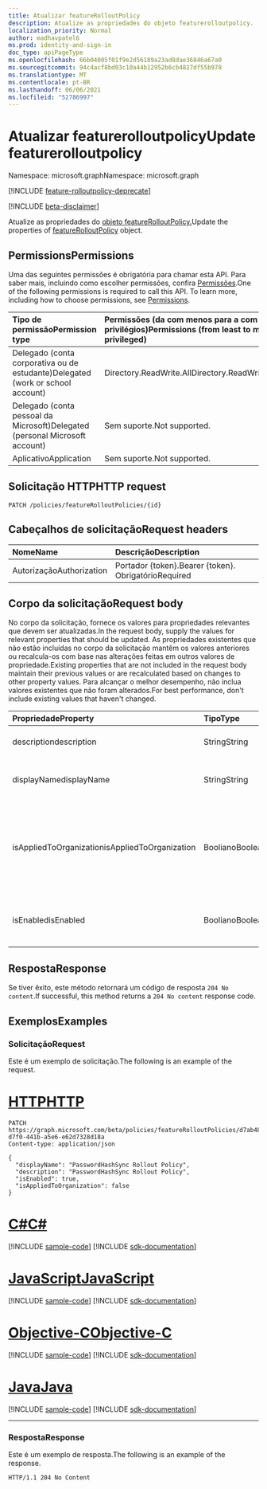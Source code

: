 ```yaml
---
title: Atualizar featureRolloutPolicy
description: Atualize as propriedades do objeto featurerolloutpolicy.
localization_priority: Normal
author: madhavpatel6
ms.prod: identity-and-sign-in
doc_type: apiPageType
ms.openlocfilehash: 66b04005f01f9e2d56189a23ad8dae36846a67a0
ms.sourcegitcommit: 94c4acf8bd03c10a44b12952b6cb4827df55b978
ms.translationtype: MT
ms.contentlocale: pt-BR
ms.lasthandoff: 06/06/2021
ms.locfileid: "52786997"
---
```

# <a name="update-featurerolloutpolicy"></a><span data-ttu-id="b26c9-103">Atualizar featurerolloutpolicy</span><span class="sxs-lookup"><span data-stu-id="b26c9-103">Update featurerolloutpolicy</span></span>

<span data-ttu-id="b26c9-104">Namespace: microsoft.graph</span><span class="sxs-lookup"><span data-stu-id="b26c9-104">Namespace: microsoft.graph</span></span>

[!INCLUDE [feature-rolloutpolicy-deprecate](../../includes/directory-featurerolloutpolicies-deprecate.md)]

[!INCLUDE [beta-disclaimer](../../includes/beta-disclaimer.md)]

<span data-ttu-id="b26c9-105">Atualize as propriedades do [objeto featureRolloutPolicy.](../resources/featurerolloutpolicy.md)</span><span class="sxs-lookup"><span data-stu-id="b26c9-105">Update the properties of [featureRolloutPolicy](../resources/featurerolloutpolicy.md) object.</span></span>

## <a name="permissions"></a><span data-ttu-id="b26c9-106">Permissions</span><span class="sxs-lookup"><span data-stu-id="b26c9-106">Permissions</span></span>

<span data-ttu-id="b26c9-p101">Uma das seguintes permissões é obrigatória para chamar esta API. Para saber mais, incluindo como escolher permissões, confira [Permissões](/graph/permissions-reference).</span><span class="sxs-lookup"><span data-stu-id="b26c9-p101">One of the following permissions is required to call this API. To learn more, including how to choose permissions, see [Permissions](/graph/permissions-reference).</span></span>

| <span data-ttu-id="b26c9-109">Tipo de permissão</span><span class="sxs-lookup"><span data-stu-id="b26c9-109">Permission type</span></span>                        | <span data-ttu-id="b26c9-110">Permissões (da com menos para a com mais privilégios)</span><span class="sxs-lookup"><span data-stu-id="b26c9-110">Permissions (from least to most privileged)</span></span> |
|:---------------------------------------|:--------------------------------------------|
| <span data-ttu-id="b26c9-111">Delegado (conta corporativa ou de estudante)</span><span class="sxs-lookup"><span data-stu-id="b26c9-111">Delegated (work or school account)</span></span>     | <span data-ttu-id="b26c9-112">Directory.ReadWrite.All</span><span class="sxs-lookup"><span data-stu-id="b26c9-112">Directory.ReadWrite.All</span></span> |
| <span data-ttu-id="b26c9-113">Delegado (conta pessoal da Microsoft)</span><span class="sxs-lookup"><span data-stu-id="b26c9-113">Delegated (personal Microsoft account)</span></span> | <span data-ttu-id="b26c9-114">Sem suporte.</span><span class="sxs-lookup"><span data-stu-id="b26c9-114">Not supported.</span></span> |
| <span data-ttu-id="b26c9-115">Aplicativo</span><span class="sxs-lookup"><span data-stu-id="b26c9-115">Application</span></span>                            | <span data-ttu-id="b26c9-116">Sem suporte.</span><span class="sxs-lookup"><span data-stu-id="b26c9-116">Not supported.</span></span> |

## <a name="http-request"></a><span data-ttu-id="b26c9-117">Solicitação HTTP</span><span class="sxs-lookup"><span data-stu-id="b26c9-117">HTTP request</span></span>

<!-- { "blockType": "ignored" } -->

```http
PATCH /policies/featureRolloutPolicies/{id}
```

## <a name="request-headers"></a><span data-ttu-id="b26c9-118">Cabeçalhos de solicitação</span><span class="sxs-lookup"><span data-stu-id="b26c9-118">Request headers</span></span>

| <span data-ttu-id="b26c9-119">Nome</span><span class="sxs-lookup"><span data-stu-id="b26c9-119">Name</span></span>       | <span data-ttu-id="b26c9-120">Descrição</span><span class="sxs-lookup"><span data-stu-id="b26c9-120">Description</span></span>|
|:-----------|:-----------|
| <span data-ttu-id="b26c9-121">Autorização</span><span class="sxs-lookup"><span data-stu-id="b26c9-121">Authorization</span></span> | <span data-ttu-id="b26c9-122">Portador {token}.</span><span class="sxs-lookup"><span data-stu-id="b26c9-122">Bearer {token}.</span></span> <span data-ttu-id="b26c9-123">Obrigatório</span><span class="sxs-lookup"><span data-stu-id="b26c9-123">Required</span></span> |

## <a name="request-body"></a><span data-ttu-id="b26c9-124">Corpo da solicitação</span><span class="sxs-lookup"><span data-stu-id="b26c9-124">Request body</span></span>

<span data-ttu-id="b26c9-125">No corpo da solicitação, fornece os valores para propriedades relevantes que devem ser atualizadas.</span><span class="sxs-lookup"><span data-stu-id="b26c9-125">In the request body, supply the values for relevant properties that should be updated.</span></span> <span data-ttu-id="b26c9-126">As propriedades existentes que não estão incluídas no corpo da solicitação mantêm os valores anteriores ou recalcula-os com base nas alterações feitas em outros valores de propriedade.</span><span class="sxs-lookup"><span data-stu-id="b26c9-126">Existing properties that are not included in the request body maintain their previous values or are recalculated based on changes to other property values.</span></span> <span data-ttu-id="b26c9-127">Para alcançar o melhor desempenho, não inclua valores existentes que não foram alterados.</span><span class="sxs-lookup"><span data-stu-id="b26c9-127">For best performance, don't include existing values that haven't changed.</span></span>

| <span data-ttu-id="b26c9-128">Propriedade</span><span class="sxs-lookup"><span data-stu-id="b26c9-128">Property</span></span>     | <span data-ttu-id="b26c9-129">Tipo</span><span class="sxs-lookup"><span data-stu-id="b26c9-129">Type</span></span>        | <span data-ttu-id="b26c9-130">Descrição</span><span class="sxs-lookup"><span data-stu-id="b26c9-130">Description</span></span> |
|:-------------|:------------|:------------|
|<span data-ttu-id="b26c9-131">description</span><span class="sxs-lookup"><span data-stu-id="b26c9-131">description</span></span>|<span data-ttu-id="b26c9-132">String</span><span class="sxs-lookup"><span data-stu-id="b26c9-132">String</span></span>|<span data-ttu-id="b26c9-133">Uma descrição dessa política.</span><span class="sxs-lookup"><span data-stu-id="b26c9-133">A description for this policy.</span></span>|
|<span data-ttu-id="b26c9-134">displayName</span><span class="sxs-lookup"><span data-stu-id="b26c9-134">displayName</span></span>|<span data-ttu-id="b26c9-135">String</span><span class="sxs-lookup"><span data-stu-id="b26c9-135">String</span></span>|<span data-ttu-id="b26c9-136">O nome de exibição dessa política.</span><span class="sxs-lookup"><span data-stu-id="b26c9-136">The display name for this policy.</span></span>|
|<span data-ttu-id="b26c9-137">isAppliedToOrganization</span><span class="sxs-lookup"><span data-stu-id="b26c9-137">isAppliedToOrganization</span></span>|<span data-ttu-id="b26c9-138">Booliano</span><span class="sxs-lookup"><span data-stu-id="b26c9-138">Boolean</span></span>|<span data-ttu-id="b26c9-139">Indica se essa política de lançamento de recursos deve ser aplicada a toda a organização.</span><span class="sxs-lookup"><span data-stu-id="b26c9-139">Indicates whether this feature rollout policy should be applied to the entire organization.</span></span>|
|<span data-ttu-id="b26c9-140">isEnabled</span><span class="sxs-lookup"><span data-stu-id="b26c9-140">isEnabled</span></span>|<span data-ttu-id="b26c9-141">Booliano</span><span class="sxs-lookup"><span data-stu-id="b26c9-141">Boolean</span></span>|<span data-ttu-id="b26c9-142">Indica se a adoção de recursos está habilitada.</span><span class="sxs-lookup"><span data-stu-id="b26c9-142">Indicates whether the feature rollout is enabled.</span></span>|

## <a name="response"></a><span data-ttu-id="b26c9-143">Resposta</span><span class="sxs-lookup"><span data-stu-id="b26c9-143">Response</span></span>

<span data-ttu-id="b26c9-144">Se tiver êxito, este método retornará um código de resposta `204 No content`.</span><span class="sxs-lookup"><span data-stu-id="b26c9-144">If successful, this method returns a `204 No content` response code.</span></span>

## <a name="examples"></a><span data-ttu-id="b26c9-145">Exemplos</span><span class="sxs-lookup"><span data-stu-id="b26c9-145">Examples</span></span>

### <a name="request"></a><span data-ttu-id="b26c9-146">Solicitação</span><span class="sxs-lookup"><span data-stu-id="b26c9-146">Request</span></span>

<span data-ttu-id="b26c9-147">Este é um exemplo de solicitação.</span><span class="sxs-lookup"><span data-stu-id="b26c9-147">The following is an example of the request.</span></span>

# <a name="http"></a>[<span data-ttu-id="b26c9-148">HTTP</span><span class="sxs-lookup"><span data-stu-id="b26c9-148">HTTP</span></span>](#tab/http)
<!-- {
  "blockType": "request",
  "name": "update_featurerolloutpolicy_policies"
}-->

```http
PATCH https://graph.microsoft.com/beta/policies/featureRolloutPolicies/d7ab4886-d7f0-441b-a5e6-e62d7328d18a
Content-type: application/json

{
  "displayName": "PasswordHashSync Rollout Policy",
  "description": "PasswordHashSync Rollout Policy",
  "isEnabled": true,
  "isAppliedToOrganization": false
}
```
# <a name="c"></a>[<span data-ttu-id="b26c9-149">C#</span><span class="sxs-lookup"><span data-stu-id="b26c9-149">C#</span></span>](#tab/csharp)
[!INCLUDE [sample-code](../includes/snippets/csharp/update-featurerolloutpolicy-policies-csharp-snippets.md)]
[!INCLUDE [sdk-documentation](../includes/snippets/snippets-sdk-documentation-link.md)]

# <a name="javascript"></a>[<span data-ttu-id="b26c9-150">JavaScript</span><span class="sxs-lookup"><span data-stu-id="b26c9-150">JavaScript</span></span>](#tab/javascript)
[!INCLUDE [sample-code](../includes/snippets/javascript/update-featurerolloutpolicy-policies-javascript-snippets.md)]
[!INCLUDE [sdk-documentation](../includes/snippets/snippets-sdk-documentation-link.md)]

# <a name="objective-c"></a>[<span data-ttu-id="b26c9-151">Objective-C</span><span class="sxs-lookup"><span data-stu-id="b26c9-151">Objective-C</span></span>](#tab/objc)
[!INCLUDE [sample-code](../includes/snippets/objc/update-featurerolloutpolicy-policies-objc-snippets.md)]
[!INCLUDE [sdk-documentation](../includes/snippets/snippets-sdk-documentation-link.md)]

# <a name="java"></a>[<span data-ttu-id="b26c9-152">Java</span><span class="sxs-lookup"><span data-stu-id="b26c9-152">Java</span></span>](#tab/java)
[!INCLUDE [sample-code](../includes/snippets/java/update-featurerolloutpolicy-policies-java-snippets.md)]
[!INCLUDE [sdk-documentation](../includes/snippets/snippets-sdk-documentation-link.md)]

---


### <a name="response"></a><span data-ttu-id="b26c9-153">Resposta</span><span class="sxs-lookup"><span data-stu-id="b26c9-153">Response</span></span>

<span data-ttu-id="b26c9-154">Este é um exemplo de resposta.</span><span class="sxs-lookup"><span data-stu-id="b26c9-154">The following is an example of the response.</span></span>

<!-- {
  "blockType": "response"
} -->

```http
HTTP/1.1 204 No Content
```

<!-- uuid: 16cd6b66-4b1a-43a1-adaf-3a886856ed98
2019-02-04 14:57:30 UTC -->
<!-- {
  "type": "#page.annotation",
  "description": "Update featurerolloutpolicy",
  "keywords": "",
  "section": "documentation",
  "tocPath": ""
}-->


